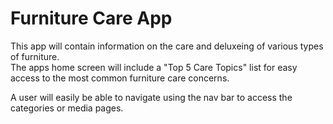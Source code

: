 Furniture Care App
====================

This app will contain information on the care and deluxeing of various types of furniture.  
The apps home screen will include a "Top 5 Care Topics" list for easy access to the most common furniture care concerns.  

A user will easily be able to navigate using the nav bar to access the categories or media pages.

